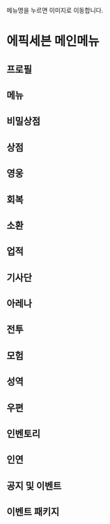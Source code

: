 메뉴명을 누르면 이미지로 이동합니다.

# 에픽세븐 메인메뉴
## **프로필**
## **메뉴**
## **비밀상점**
## **상점**
## **영웅**
## **회복**
## **소환**
## **업적**
## **기사단**
## **아레나**
## **전투**
## **모험**
## **성역**
## **우편**
## **인벤토리**
## **인연**
## 공지 및 이벤트
## 이벤트 패키지
